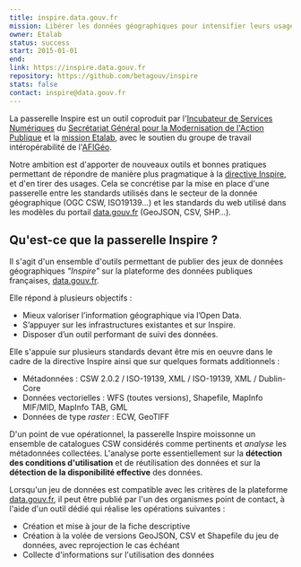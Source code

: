 ```yaml
---
title: inspire.data.gouv.fr
mission: Libérer les données géographiques pour intensifier leurs usages
owner: Etalab
status: success
start: 2015-01-01
end:
link: https://inspire.data.gouv.fr
repository: https://github.com/betagouv/inspire
stats: false
contact: inspire@data.gouv.fr
---
```


La passerelle Inspire est un outil coproduit par l'[Incubateur de Services Numériques](https://beta.gouv.fr) du [Secrétariat Général pour la Modernisation de l'Action Publique](http://modernisation.gouv.fr) et la [mission Etalab](http://www.etalab.gouv.fr), avec le soutien du groupe de travail intéropérabilité de l'[AFIGéo](http://www.afigeo.asso.fr/).

Notre ambition est d'apporter de nouveaux outils et bonnes pratiques permettant de répondre de manière plus pragmatique à la [directive Inspire](http://inspire.ec.europa.eu/), et d'en tirer des usages. Cela se concrétise par la mise en place d'une passerelle entre les standards utilisés dans le secteur de la donnée géographique (OGC CSW, ISO19139…) et les standards du web utilisé dans les modèles du portail [data.gouv.fr](https://www.data.gouv.fr) (GeoJSON, CSV, SHP…).

## Qu'est-ce que la passerelle Inspire ?

Il s'agit d'un ensemble d'outils permettant de publier des jeux de données géographiques _"Inspire"_ sur la plateforme des données publiques françaises, [data.gouv.fr](https://www.data.gouv.fr).

Elle répond à plusieurs objectifs :

* Mieux valoriser l’information géographique via l’Open Data.
* S’appuyer sur les infrastructures existantes et sur Inspire.
* Disposer d’un outil performant de suivi des données.

Elle s'appuie sur plusieurs standards devant être mis en oeuvre dans le cadre de la directive Inspire ainsi que sur quelques formats additionnels :

* Métadonnées : CSW 2.0.2 / ISO-19139, XML / ISO-19139, XML / Dublin-Core
* Données vectorielles : WFS (toutes versions), Shapefile, MapInfo MIF/MID, MapInfo TAB, GML
* Données de type _raster_ : ECW, GeoTIFF

D'un point de vue opérationnel, la passerelle Inspire moissonne un ensemble de catalogues CSW considérés comme pertinents et _analyse_ les métadonnées collectées. L'analyse porte essentiellement sur la __détection des conditions d'utilisation__ et de réutilisation des données et sur la __détection de la disponibilité effective__ des données.

Lorsqu'un jeu de données est compatible avec les critères de la plateforme [data.gouv.fr](https://www.data.gouv.fr), il peut être publié par l'un des organismes point de contact, à l'aide d'un outil dédié qui réalise les opérations suivantes :

* Création et mise à jour de la fiche descriptive
* Création à la volée de versions GeoJSON, CSV et Shapefile du jeu de données, avec reprojection le cas échéant
* Collecte d'informations sur l'utilisation des données
